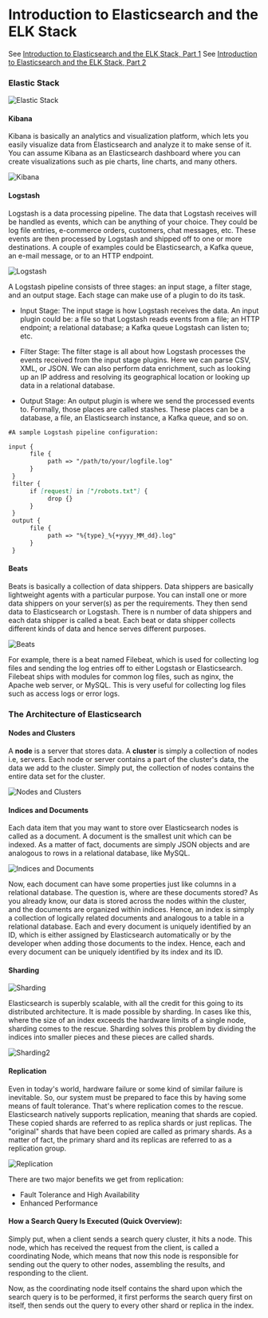 # Introduction to Elasticsearch and the ELK Stack

See [Introduction to Elasticsearch and the ELK Stack, Part 1](https://dzone.com/articles/introduction-to-elasticsearch-and-the-elk-stack)
See [Introduction to Elasticsearch and the ELK Stack, Part 2](https://dzone.com/articles/introduction-to-elasticsearch-and-the-elk-stack-pa)

### Elastic Stack

![Elastic Stack](images/elastic-stack.png)

#### Kibana

Kibana is basically an analytics and visualization platform, which lets you easily visualize data from Elasticsearch and analyze it to make sense of it. You can assume Kibana as an Elasticsearch dashboard where you can create visualizations such as pie charts, line charts, and many others.

![Kibana](images/kibana.png)

#### Logstash

Logstash is a data processing pipeline. The data that Logstash receives will be handled as events, which can be anything of your choice. They could be log file entries, e-commerce orders, customers, chat messages, etc. These events are then processed by Logstash and shipped off to one or more destinations. A couple of examples could be Elasticsearch, a Kafka queue, an e-mail message, or to an HTTP endpoint.

![Logstash](images/logstash.png)

A Logstash pipeline consists of three stages: an input stage, a filter stage, and an output stage. Each stage can make use of a plugin to do its task.


- Input Stage: The input stage is how Logstash receives the data. An input plugin could be: a file so that Logstash reads events from a file; an HTTP endpoint; a relational database; a Kafka queue Logstash can listen to; etc.

- Filter Stage: The filter stage is all about how Logstash processes the events received from the input stage plugins. Here we can parse CSV, XML, or JSON. We can also perform data enrichment, such as looking up an IP address and resolving its geographical location or looking up data in a relational database.

- Output Stage: An output plugin is where we send the processed events to. Formally, those places are called stashes. These places can be a database, a file, an Elasticsearch instance, a Kafka queue, and so on.

```markdown
#A sample Logstash pipeline configuration:

input {  
      file {  
           path => "/path/to/your/logfile.log"  
      }  
 }  
 filter {  
      if [request] in ["/robots.txt"] {  
           drop {}  
      }  
 }  
 output {  
      file {  
           path => "%{type}_%{+yyyy_MM_dd}.log"  
      }  
 }  
```

#### Beats

Beats is basically a collection of data shippers. Data shippers are basically lightweight agents with a particular purpose. You can install one or more data shippers on your server(s) as per the requirements. They then send data to Elasticsearch or Logstash. There is n number of data shippers and each data shipper is called a beat. Each beat or data shipper collects different kinds of data and hence serves different purposes.

![Beats](images/beats.png)

For example, there is a beat named Filebeat, which is used for collecting log files and sending the log entries off to either Logstash or Elasticsearch. Filebeat ships with modules for common log files, such as nginx, the Apache web server, or MySQL. This is very useful for collecting log files such as access logs or error logs.

### The Architecture of Elasticsearch

#### Nodes and Clusters

A **node** is a server that stores data. A **cluster** is simply a collection of  nodes i.e, servers. Each node or server contains a part of the cluster's data, the data we add to the cluster. Simply put, the collection of nodes contains the entire data set for the cluster.

![Nodes and Clusters](images/nodes-and-clusters.png)

#### Indices and Documents

Each data item that you may want to store over Elasticsearch nodes is called as a document. A document is the smallest unit which can be indexed. As a matter of fact, documents are simply JSON objects and are analogous to rows in a relational database, like MySQL. 

![Indices and Documents](images/indices-and-documents.png)

Now, each document can have some properties just like columns in a relational database. The question is, where are these documents stored? As you already know, our data is stored across the nodes within the cluster, and the documents are organized within indices. Hence, an index is simply a collection of logically related documents and analogous to a table in a relational database. Each and every document is uniquely identified by an ID, which is either assigned by Elasticsearch automatically or by the developer when adding those documents to the index. Hence, each and every document can be uniquely identified by its index and its ID.

#### Sharding

![Sharding](images/sharding.png)

Elasticsearch is superbly scalable, with all the credit for this going to its distributed architecture. It is made possible by sharding. In cases like this, where the size of an index exceeds the hardware limits of a single node, sharding comes to the rescue. Sharding solves this problem by dividing the indices into smaller pieces and these pieces are called shards. 

![Sharding2](images/sharding2.png)

#### Replication

Even in today's world, hardware failure or some kind of similar failure is inevitable. So, our system must be prepared to face this by having some means of fault tolerance. That's where replication comes to the rescue. Elasticsearch natively supports replication, meaning that shards are copied. These copied shards are referred to as replica shards or just replicas. The "original" shards that have been copied are called as primary shards. As a matter of fact, the primary shard and its replicas are referred to as a replication group. 

![Replication](images/replication.png)

There are two major benefits we get from replication:

- Fault Tolerance and High Availability
- Enhanced Performance

#### How a Search Query Is Executed (Quick Overview):

Simply put, when a client sends a search query cluster, it hits a node. This node, which has received the request from the client, is called a coordinating Node, which means that now this node is responsible for sending out the query to other nodes, assembling the results, and responding to the client.

Now, as the coordinating node itself contains the shard upon which the search query is to be performed, it first performs the search query first on itself, then sends out the query to every other shard or replica in the index.
